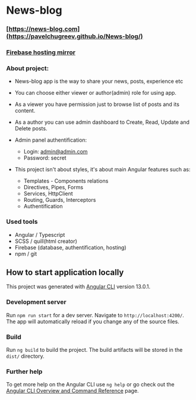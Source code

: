 # News-blog

### [https://news-blog.com](https://pavelchugreev.github.io/News-blog/)
### [Firebase hosting mirror](https://angular-blog-899f2.web.app/)

### About project:
* News-blog app is the way to share your news, posts, experience etc
* You can choose either viewer or author(admin) role for using app.
* As a viewer you have permission just to browse list of posts and its content. 
* As a author you can use admin dashboard to Create, Read, Update and Delete posts.
* Admin panel authentification:
    - Login: admin@admin.com
    - Password: secret
 
* This project isn't about styles, it's about main Angular features such as:
    - Templates - Components relations
    - Directives, Pipes, Forms
    - Services, HttpClient
    - Routing, Guards, Interceptors
    - Authentification

### Used tools
* Angular / Typescript
* SCSS / quill(html creator)
* Firebase (database, authentification, hosting)
* npm / git


## How to start application locally

This project was generated with [Angular CLI](https://github.com/angular/angular-cli) version 13.0.1.

### Development server

Run `npm run start` for a dev server. Navigate to `http://localhost:4200/`. The app will automatically reload if you change any of the source files.

### Build

Run `ng build` to build the project. The build artifacts will be stored in the `dist/` directory.

### Further help

To get more help on the Angular CLI use `ng help` or go check out the [Angular CLI Overview and Command Reference](https://angular.io/cli) page.
